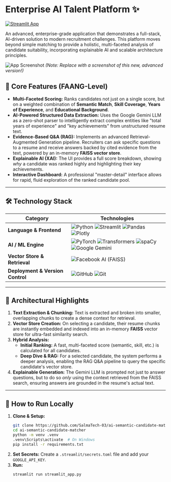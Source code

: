# Enterprise AI Talent Platform ✨

[![Streamlit App](https://static.streamlit.io/badges/streamlit_badge_black_white.svg)](https://ai-semantic-candidate-matcher-2deybfp6ibrdqstcz5qnjd.streamlit.app/)

An advanced, enterprise-grade application that demonstrates a full-stack, AI-driven solution to modern recruitment challenges. This platform moves beyond simple matching to provide a holistic, multi-faceted analysis of candidate suitability, incorporating explainable AI and scalable architecture principles.

![App Screenshot](https://i.imgur.com/your-screenshot-url.png) 
*(Note: Replace with a screenshot of this new, advanced version!)*

## 🚀 Core Features (FAANG-Level)
-   **Multi-Faceted Scoring:** Ranks candidates not just on a single score, but on a weighted combination of **Semantic Match**, **Skill Coverage**, **Years of Experience**, and **Educational Background**.
-   **AI-Powered Structured Data Extraction:** Uses the Google Gemini LLM as a zero-shot parser to intelligently extract complex entities like "total years of experience" and "key achievements" from unstructured resume text.
-   **Evidence-Based Q&A (RAG):** Implements an advanced Retrieval-Augmented Generation pipeline. Recruiters can ask specific questions to a resume and receive answers backed by cited evidence from the text, powered by an in-memory **FAISS vector store**.
-   **Explainable AI (XAI):** The UI provides a full score breakdown, showing *why* a candidate was ranked highly and highlighting their key achievements.
-   **Interactive Dashboard:** A professional "master-detail" interface allows for rapid, fluid exploration of the ranked candidate pool.

---

## 🛠️ Technology Stack

| Category                      | Technologies                                                                                                                                                                                                                                                                                                                                                                                                                                                       |
| ----------------------------- | ------------------------------------------------------------------------------------------------------------------------------------------------------------------------------------------------------------------------------------------------------------------------------------------------------------------------------------------------------------------------------------------------------------------------------------------------------------------ |
| **Language & Frontend**       | ![Python](https://img.shields.io/badge/Python-3776AB?style=for-the-badge&logo=python&logoColor=white) ![Streamlit](https://img.shields.io/badge/Streamlit-FF4B4B?style=for-the-badge&logo=streamlit&logoColor=white) ![Pandas](https://img.shields.io/badge/Pandas-150458?style=for-the-badge&logo=pandas&logoColor=white) ![Plotly](https://img.shields.io/badge/Plotly-3F4F75?style=for-the-badge&logo=plotly&logoColor=white)                                               |
| **AI / ML Engine**            | ![PyTorch](https://img.shields.io/badge/PyTorch-EE4C2C?style=for-the-badge&logo=pytorch&logoColor=white) ![Transformers](https://img.shields.io/badge/Transformers-FFD21E?style=for-the-badge&logo=huggingface&logoColor=black) ![spaCy](https://img.shields.io/badge/spaCy-09A3D5?style=for-the-badge&logo=spacy&logoColor=white) ![Google Gemini](https://img.shields.io/badge/Google_Gemini-8E77D5?style=for-the-badge&logo=google&logoColor=white) |
| **Vector Store & Retrieval** | ![Facebook AI](https://img.shields.io/badge/Facebook_AI-1877F2?style=for-the-badge&logo=facebook&logoColor=white) (FAISS)                                                                                                                                                                                                                                                                                                                                              |
| **Deployment & Version Control** | ![GitHub](https://img.shields.io/badge/GitHub-181717?style=for-the-badge&logo=github&logoColor=white) ![Git](https://img.shields.io/badge/GIT-E44C30?style=for-the-badge&logo=git&logoColor=white)                                                                                                                                                                                                                                                                 |

---

## 🔬 Architectural Highlights

1.  **Text Extraction & Chunking:** Text is extracted and broken into smaller, overlapping chunks to create a dense context for retrieval.
2.  **Vector Store Creation:** On selecting a candidate, their resume chunks are instantly embedded and indexed into an in-memory **FAISS** vector store for ultra-fast similarity search.
3.  **Hybrid Analysis:**
    *   **Initial Ranking:** A fast, multi-faceted score (semantic, skill, etc.) is calculated for all candidates.
    *   **Deep Dive & RAG:** For a selected candidate, the system performs a deeper analysis, enabling the RAG Q&A pipeline to query the specific candidate's vector store.
4.  **Explainable Generation:** The Gemini LLM is prompted not just to answer questions, but to do so *only* using the context retrieved from the FAISS search, ensuring answers are grounded in the resume's actual text.

---

## 🚀 How to Run Locally

1.  **Clone & Setup:**
    ```bash
    git clone https://github.com/SalmaTech-03/ai-semantic-candidate-matcher.git
    cd ai-semantic-candidate-matcher
    python -m venv .venv
    .venv\Scripts\activate  # On Windows
    pip install -r requirements.txt
    ```
2.  **Set Secrets:** Create a `.streamlit/secrets.toml` file and add your `GOOGLE_API_KEY`.
3.  **Run:**
    ```bash
    streamlit run streamlit_app.py
    